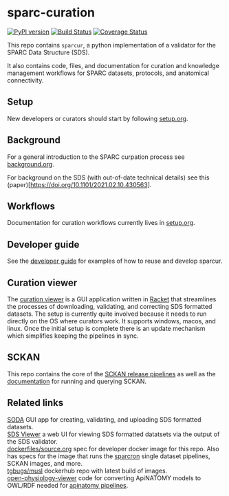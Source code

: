 # sparc-curation
[![PyPI version](https://badge.fury.io/py/sparcur.svg)](https://pypi.org/project/sparcur/)
[![Build Status](https://travis-ci.org/SciCrunch/sparc-curation.svg?branch=master)](https://travis-ci.org/SciCrunch/sparc-curation)
[![Coverage Status](https://coveralls.io/repos/github/SciCrunch/sparc-curation/badge.svg?branch=master)](https://coveralls.io/github/SciCrunch/sparc-curation?branch=master)

This repo contains `sparcur`, a python implementation of a validator for the SPARC Data Structure (SDS).

It also contains code, files, and documentation for curation and knowledge management workflows for SPARC datasets, protocols, and anatomical connectivity.

## Setup
New developers or curators should start by following [setup.org](./docs/setup.org).

## Background
For a general introduction to the SPARC curpation process see [background.org](./docs/background.org).

For background on the SDS (with out-of-date technical details) see this (paper)[https://doi.org/10.1101/2021.02.10.430563].

## Workflows
Documentation for curation workflows currently lives in [setup.org](./docs/setup.org#workflows).

## Developer guide
See the [developer guide](./docs/developer-guide.org) for examples of how to reuse and develop sparcur.

## Curation viewer
The [curation viewer](./sparcur_internal/sparcur/viewer.rkt) is a GUI application written in [Racket](https://racket-lang.org) that
streamlines the processes of downloading, validating, and correcting
SDS formatted datasets. The setup is currently quite involved because
it needs to run directly on the OS where curators work. It supports
windows, macos, and linux. Once the initial setup is complete there is
an update mechanism which simplifies keeping the pipelines in sync.

## SCKAN
This repo contains the core of the [SCKAN release pipelines](./docs/developer-guide.org#sckan) as well as the [documentation](./docs/sckan) for running and querying SCKAN.

## Related links
[SODA](https://github.com/fairdataihub/SODA-for-SPARC) GUI app for creating, validating, and uploading SDS formatted datasets.  
[SDS Viewer](https://github.com/MetaCell/sds-viewer) a web UI for viewing SDS formatted datatsets via the output of the SDS validator.  
[dockerfiles/source.org](https://github.com/tgbugs/dockerfiles/blob/master/source.org#kg-dev-user) spec for developer docker image for this repo. Also has specs for the image that runs the [sparcron](./sparcur/sparcron/core.py) single dataset pipelines, SCKAN images, and more.  
[tgbugs/musl](https://hub.docker.com/r/tgbugs/musl) dockerhub repo with latest build of images.  
[open-physiology-viewer](https://github.com/open-physiology/open-physiology-viewer) code for converting ApiNATOMY models to OWL/RDF needed for [apinatomy pipelines](./docs/apinatomy.org).
